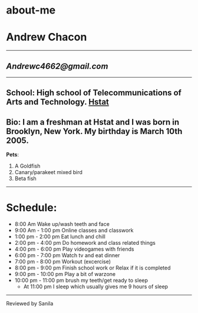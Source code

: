 # about-me
# Andrew Chacon
---
## _Andrewc4662@gmail.com_
---
School: High school of Telecommunications of Arts and Technology.
[Hstat](https://www.hstat.org/)
---
Bio: I am a freshman at Hstat and I was born in Brooklyn, New York.
My birthday is March 10th 2005.
---
**Pets**:
1.  A Goldfish
2.  Canary/parakeet mixed bird
3.  Beta fish
---
# Schedule:
* 8:00 Am Wake up/wash teeth and face
* 9:00 Am - 1:00 pm Online classes and classwork
* 1:00 pm - 2:00 pm Eat lunch and chill
* 2:00 pm - 4:00 pm Do homework and class related things
* 4:00 pm - 6:00 pm Play videogames with friends
* 6:00 pm - 7:00 pm Watch tv and eat dinner
* 7:00 pm - 8:00 pm Workout (excercise)
* 8:00 pm - 9:00 pm Finish school work or Relax if it is completed
* 9:00 pm - 10:00 pm Play a bit of warzone
* 10:00 pm - 11:00 pm brush my teeth/get ready to sleep
    * At 11:00 pm I sleep which usually gives me 9 hours of sleep

---
Reviewed by Sanila